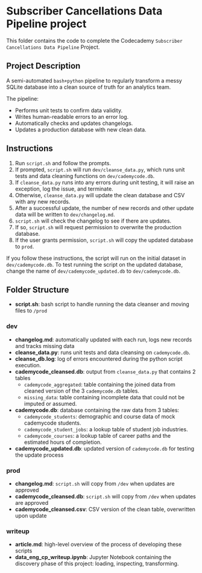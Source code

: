 # Subscriber Cancellations Data Pipeline project

This folder contains the code to complete the Codecademy `Subscriber Cancellations Data Pipeline` Project.

## Project Description

A semi-automated `bash+python` pipeline to regularly transform a messy SQLite database into a clean source of truth for an analytics team.

The pipeline:

- Performs unit tests to confirm data validity.
- Writes human-readable errors to an error log.
- Automatically checks and updates changelogs.
- Updates a production database with new clean data.

## Instructions

1. Run `script.sh` and follow the prompts.
2. If prompted, `script.sh` will run `dev/cleanse_data.py`, which runs unit tests and data cleaning functions on `dev/cademycode.db`.
3. If `cleanse_data.py` runs into any errors during unit testing, it will raise an exception, log the issue, and terminate.
4. Otherwise, `cleanse_data.py` will update the clean database and CSV with any new records.
5. After a successful update, the number of new records and other update data will be written to `dev/changelog.md`.
6. `script.sh` will check the changelog to see if there are updates.
7. If so, `script.sh` will request permission to overwrite the production database.
8. If the user grants permission, `script.sh` will copy the updated database to `prod`.

If you follow these instructions, the script will run on the initial dataset in `dev/cademycode.db`. To test running the script on the updated database, change the name of `dev/cademycode_updated.db` to `dev/cademycode.db`.

## Folder Structure
- **script.sh**: bash script to handle running the data cleanser and moving files to `/prod`
### dev
- **changelog.md**: automatically updated with each run, logs new records and tracks missing data
- **cleanse_data.py**: runs unit tests and data cleansing on `cademycode.db`.
- **cleanse_db.log**: log of errors encountered during the python script execution.
- **cademycode_cleansed.db**: output from `cleanse_data.py` that contains 2 tables
    - `cademycode_aggregated`: table containing the joined data from cleaned version of the 3 `cademycode.db` tables.
    - `missing_data`: table containing incomplete data that could not be imputed or assumed.
- **cademycode.db**: database containing the raw data from 3 tables:
    - `cademycode_students`: demographic and course data of mock cademycode students.
    - `cademycode_student_jobs`: a lookup table of student job industries.
    - `cademycode_courses`: a lookup table of career paths and the estimated hours of completion.
- **cademycode_updated.db**: updated version of `cademycode.db` for testing the update process
### prod
- **changelog.md**: `script.sh` will copy from `/dev` when updates are approved
- **cademycode_cleansed.db**:  `script.sh` will copy from `/dev` when updates are approved
- **cademycode_cleansed.csv**: CSV version of the clean table, overwritten upon update
### writeup
- **article.md**: high-level overview of the process of developing these scripts
- **data_eng_cp_writeup.ipynb**: Jupyter Notebook containing the discovery phase of this project: loading, inspecting, transforming.
